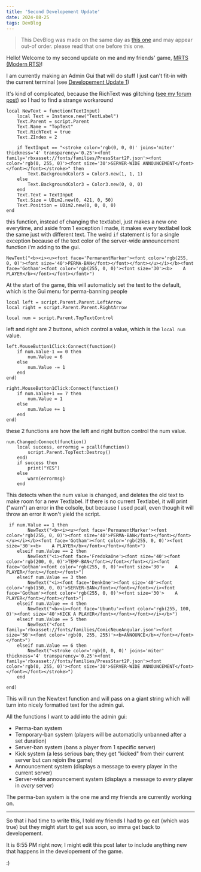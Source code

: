 ```yaml
---
title: 'Second Developement Update'
date: 2024-08-25
tags: DevBlog
---
```

> This DevBlog was made on the same day as [this one](https://goobismoobis.github.io/GoobisBlog/2024/08/25/FirstDevblog.html) and may appear out-of order. please read that one before this one.

Hello! Welcome to my second update on me and my friends' game, [MRTS (Modern RTS)](https://www.roblox.com/games/127267058447385/Modern-RTS)!

I am currently making an Admin Gui that will do stuff I just can't fit-in with the current terminal (see [Developement Update 1](https://goobismoobis.github.io/GoobisBlog/2024/08/25/FirstDevblog.html))

It's kind of complicated, because the RichText was glitching ([see my forum post](https://devforum.roblox.com/t/richtext-not-working-correctly/3133998)) so I had to find a strange workaround

```
local NewText = function(TextInput)
	local Text = Instance.new("TextLabel")
	Text.Parent = script.Parent
	Text.Name = "TopText"
	Text.RichText = true
	Text.ZIndex = 2
	
	if TextInput == "<stroke color='rgb(0, 0, 0)' joins='miter' thickness='4' transparency='0.25'><font family='rbxasset://fonts/families/PressStart2P.json'><font color='rgb(0, 255, 0)'><font size='30'>SERVER-WIDE ANNOUNCEMENT</font></font></font></stroke>" then
		Text.BackgroundColor3 = Color3.new(1, 1, 1)
	else
		Text.BackgroundColor3 = Color3.new(0, 0, 0)
	end
	Text.Text = TextInput
	Text.Size = UDim2.new(0, 421, 0, 50)
	Text.Position = UDim2.new(0, 0, 0, 0)
end
```
this function, instead of changing the textlabel, just makes a new one everytime, and aside from 1 exception I made, it makes every textlabel look the same just with different text. The weird ```if``` statement is for a single exception because of the text color of the server-wide announcement function i'm adding to the gui.
```
NewText("<b><i><u><font face='PermanentMarker'><font color='rgb(255, 0, 0)'><font size='40'>PERMA-BAN</font></font></font></u></i></b><font face='Gotham'><font color='rgb(255, 0, 0)'><font size='30'><b>    A PLAYER</b></font></font></font>")
```
At the start of the game, this will automaticly set the text to the default, which is the Gui menu for perma-banning people
```
local left = script.Parent.Parent.LeftArrow
local right = script.Parent.Parent.RightArrow

local num = script.Parent.TopTextControl
```
left and right are 2 buttons, which control a value, which is the ```local num``` value.
```
left.MouseButton1Click:Connect(function()
	if num.Value-1 == 0 then
		num.Value = 6
	else
		num.Value -= 1
	end
end)

right.MouseButton1Click:Connect(function()
	if num.Value+1 == 7 then
		num.Value = 1
	else
		num.Value += 1
	end
end)
```
these 2 functions are how the left and right button control the num value.
```
num.Changed:Connect(function()
	local success, errormsg = pcall(function()
		script.Parent.TopText:Destroy()
	end)
	if success then
		print("YES")
	else
		warn(errormsg)
	end
```
This detects when the num value is changed, and deletes the old text to make room for a new Textlabel. If there is no current Textlabel, it will print ("warn") an error in the colsole, but because I used pcall, even though it will throw an error it won't yield the script.
```	
 if num.Value == 1 then
		NewText("<b><i><u><font face='PermanentMarker'><font color='rgb(255, 0, 0)'><font size='40'>PERMA-BAN</font></font></font></u></i></b><font face='Gotham'><font color='rgb(255, 0, 0)'><font size='30'><b>    A PLAYER</b></font></font></font>")
	elseif num.Value == 2 then
		NewText("<i><font face='FredokaOne'><font size='40'><font color='rgb(200, 0, 0)'>TEMP-BAN</font></font></font></i><font face='Gotham'><font color='rgb(255, 0, 0)'><font size='30'>    A PLAYER</font></font></font>")
	elseif num.Value == 3 then
		NewText("<i><font face='DenkOne'><font size='40'><font color='rgb(150, 0, 0)'>SERVER-BAN</font></font></font></i><font face='Gotham'><font color='rgb(255, 0, 0)'><font size='30'>    A PLAYER</font></font></font>")
	elseif num.Value == 4 then
		NewText("<b><i><font face='Ubuntu'><font color='rgb(255, 100, 0)'><font size='40'>KICK A PLAYER</font></font></font></i></b>")
	elseif num.Value == 5 then
		NewText("<font family='rbxasset://fonts/families/ComicNeueAngular.json'><font size='50'><font color='rgb(0, 255, 255)'><b>ANNOUNCE</b></font></font></font>")
	elseif num.Value == 6 then
		NewText("<stroke color='rgb(0, 0, 0)' joins='miter' thickness='4' transparency='0.25'><font family='rbxasset://fonts/families/PressStart2P.json'><font color='rgb(0, 255, 0)'><font size='30'>SERVER-WIDE ANNOUNCEMENT</font></font></font></stroke>")
	end

end)
```
This will run the Newtext function and will pass on a giant string which will turn into nicely formatted text for the admin gui.

All the functions I want to add into the admin gui:
- Perma-ban system
- Temporary-ban system (players will be automaticlly unbanned after a set duration)
- Server-ban system (bans a player from 1 specific server)
- Kick system (a less serious ban; they get "kicked" from their current server but can rejoin the game)
- Announcement system (displays a message to every player in the current server)
- Server-wide announcement system (displays a message to _every_ player in _every_ server)

The perma-ban system is the one me and my friends are currently working on.
****
So that i had time to write this, I told my friends I had to go eat (which was true) but they might start to get sus soon, so imma get back to developement.

It is 6:55 PM right now, I might edit this post later to include anything new that happens in the developement of the game.

:)
